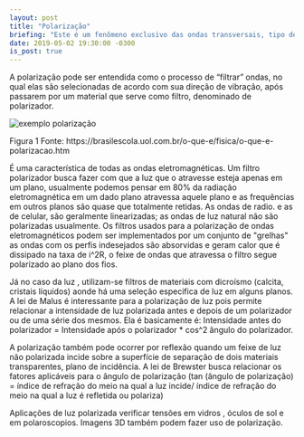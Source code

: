 ```yaml
---
layout: post
title: "Polarização"
briefing: "Este é um fenômeno exclusivo das ondas transversais, tipo de ondas que possui a propagação perpendicular à vibração. Ondas longitudinais, que possuem direção de propagação paralela à direção de vibração, não podem ser polarizadas. O som é um tipo de onda longitudinal e, por isso, não pode ser polarizado."
date: 2019-05-02 19:30:00 -0300
is_post: true
---
```


<section class="post-main">
  <p>
    A polarização pode ser entendida como o processo de “filtrar” ondas, no qual elas são selecionadas de acordo com sua direção de vibração, após passarem por um material que serve como filtro, denominado de polarizador.
  </p>
  <img
    class="post-image"
    src="https://s1.static.brasilescola.uol.com.br/artigos/9d5c681f6b29259db403498a59a0a7b9.jpg?i=https://brasilescola.uol.com.br/upload/conteudo/images/9d5c681f6b29259db403498a59a0a7b9.jpg"
    alt="exemplo polarização" 
  />
  <p class="post-image-font">
    Figura 1 Fonte: https://brasilescola.uol.com.br/o-que-e/fisica/o-que-e-polarizacao.htm
  </p>
  <p>
    É uma característica de todas as ondas eletromagnéticas. Um filtro polarizador busca fazer com que a luz que o atravesse esteja apenas em um plano, usualmente podemos pensar em 80% da radiação eletromagnética em um dado plano atravessa aquele plano e as frequências em outros planos são quase que totalmente retidas. As ondas de radio. e as de celular, são geralmente linearizadas; as ondas de luz natural não são polarizadas usualmente. Os filtros usados para a polarização de ondas eletromagnéticos podem ser implementados por um conjunto de "grelhas" as ondas com os perfis indesejados são absorvidas e geram calor que é dissipado na taxa de i^2R, o feixe de ondas que atravessa o filtro segue polarizado ao plano dos fios. 
  </p>
  <p>
    Já no caso da luz , utilizam-se filtros de materiais com dicroísmo (calcita, cristais líquidos) aonde há uma seleção especifica de luz em alguns planos. A lei de Malus é interessante para a polarização de luz pois permite relacionar a intensidade de luz polarizada antes e depois de um polarizador ou de uma série dos mesmos. Ela é basicamente é: Intensidade antes do polarizador = Intensidade após o polarizador * cos^2 ângulo do polarizador. 
  </p>
  <p>
    A polarização também pode ocorrer por reflexão quando um feixe de luz não polarizada incide sobre a superfície de separação de dois materiais transparentes, plano de incidência. A lei de Brewster busca relacionar os fatores aplicáveis para o ângulo de polarização (tan (ângulo de polarização) = índice de refração do meio na qual a luz incide/ índice de refração do meio na qual a luz é refletida ou polariza) 
  </p>
  <p>
    Aplicações de luz polarizada verificar tensões em vidros , óculos de sol e em polaroscopios. Imagens 3D também podem fazer uso de polarização.
  </p>
</section>
